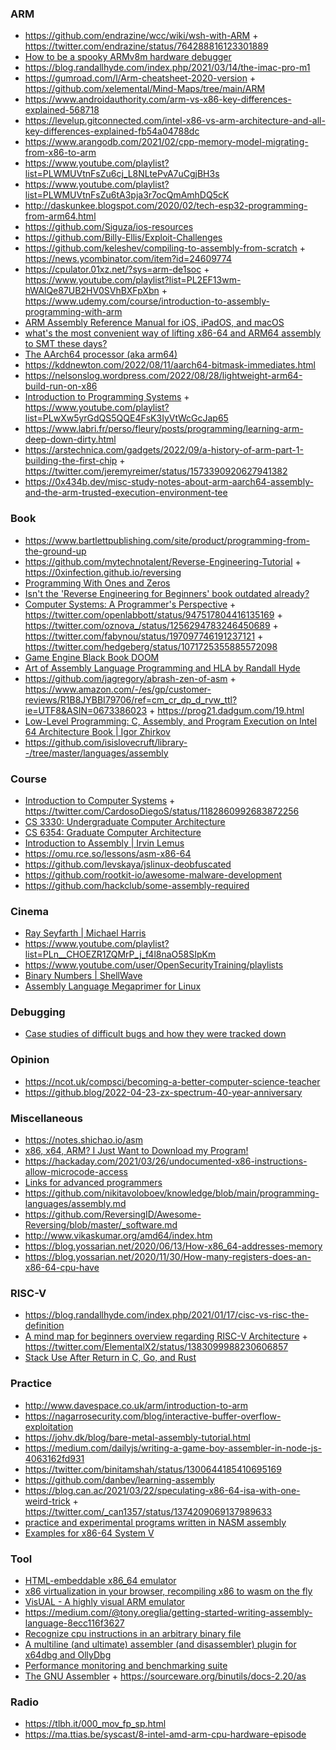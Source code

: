 ### ARM

- https://github.com/endrazine/wcc/wiki/wsh-with-ARM + https://twitter.com/endrazine/status/764288816123301889
- [How to be a spooky ARMv8m hardware debugger](https://www.labbott.name/blog/2020/10/07/debugger.html)
- https://blog.randallhyde.com/index.php/2021/03/14/the-imac-pro-m1
- https://gumroad.com/l/Arm-cheatsheet-2020-version + https://github.com/xelemental/Mind-Maps/tree/main/ARM
- https://www.androidauthority.com/arm-vs-x86-key-differences-explained-568718
- https://levelup.gitconnected.com/intel-x86-vs-arm-architecture-and-all-key-differences-explained-fb54a04788dc
- https://www.arangodb.com/2021/02/cpp-memory-model-migrating-from-x86-to-arm
- https://www.youtube.com/playlist?list=PLWMUVtnFsZu6cj_L8NLtePvA7uCgjBH3s
- https://www.youtube.com/playlist?list=PLWMUVtnFsZu6tA3pja3r7ocQmAmhDQ5cK
- http://daskunkee.blogspot.com/2020/02/tech-esp32-programming-from-arm64.html
- https://github.com/Siguza/ios-resources
- https://github.com/Billy-Ellis/Exploit-Challenges
- https://github.com/keleshev/compiling-to-assembly-from-scratch + https://news.ycombinator.com/item?id=24609774
- https://cpulator.01xz.net/?sys=arm-de1soc + https://www.youtube.com/playlist?list=PL2EF13wm-hWAlQe87UB2HV0SVhBXFpXbn + https://www.udemy.com/course/introduction-to-assembly-programming-with-arm
- [ARM Assembly Reference Manual for iOS, iPadOS, and macOS](https://github.com/evilpenguin/ARMRef)
- [what's the most convenient way of lifting x86-64 and ARM64 assembly to SMT these days?](https://twitter.com/halvarflake/status/1556976089456582656)
- [The AArch64 processor (aka arm64)](https://devblogs.microsoft.com/oldnewthing/20220726-00/?p=106898)
- https://kddnewton.com/2022/08/11/aarch64-bitmask-immediates.html
- https://nelsonslog.wordpress.com/2022/08/28/lightweight-arm64-build-run-on-x86
- [Introduction to Programming Systems](https://www.cs.princeton.edu/courses/archive/spring20/cos217/schedule.html) + https://www.youtube.com/playlist?list=PLwXw5yrGdQS5QQE4FsK3IyVtWcGcJap65
- https://www.labri.fr/perso/fleury/posts/programming/learning-arm-deep-down-dirty.html
- https://arstechnica.com/gadgets/2022/09/a-history-of-arm-part-1-building-the-first-chip + https://twitter.com/jeremyreimer/status/1573390920627941382
- https://0x434b.dev/misc-study-notes-about-arm-aarch64-assembly-and-the-arm-trusted-execution-environment-tee

### Book

- https://www.bartlettpublishing.com/site/product/programming-from-the-ground-up
- https://github.com/mytechnotalent/Reverse-Engineering-Tutorial + https://0xinfection.github.io/reversing
- [Programming With Ones and Zeros](https://www.hanshq.net/ones-and-zeros.html)
- [Isn't the 'Reverse Engineering for Beginners' book outdated already?](https://yurichev.com/news/20210424_outdated_RE4B)
- [Computer Systems: A Programmer's Perspective](https://csapp.cs.cmu.edu) + https://twitter.com/openlabbott/status/947517804416135169 + https://twitter.com/oznova_/status/1256294783246450689 + https://twitter.com/fabynou/status/197097746191237121 + https://twitter.com/hedgeberg/status/1071725355885572098
- [Game Engine Black Book DOOM](https://fabiensanglard.net/gebbdoom)
- [Art of Assembly Language Programming and HLA by Randall Hyde](https://news.ycombinator.com/item?id=28679549)
- https://github.com/jagregory/abrash-zen-of-asm + https://www.amazon.com/-/es/gp/customer-reviews/R1B8JYBBI79706/ref=cm_cr_dp_d_rvw_ttl?ie=UTF8&ASIN=0673386023 + https://prog21.dadgum.com/19.html
- [Low-Level Programming: C, Assembly, and Program Execution on Intel 64 Architecture Book | Igor Zhirkov](https://twitter.com/embeddedgus/status/1554874891307982853)
- https://github.com/isislovecruft/library--/tree/master/languages/assembly

### Course

- [Introduction to Computer Systems](http://www.cs.cmu.edu/~213) + https://twitter.com/CardosoDiegoS/status/1182860992683872256
- [CS 3330: Undergraduate Computer Architecture](http://www.cs.virginia.edu/~av6ds/classes/cs3330/sp21)
- [CS 6354: Graduate Computer Architecture](http://www.cs.virginia.edu/~av6ds/classes/cs6354/fa19)
- [Introduction to Assembly | Irvin Lemus](https://github.com/infosecirvin/assembly)
- https://omu.rce.so/lessons/asm-x86-64
- https://github.com/levskaya/jslinux-deobfuscated
- https://github.com/rootkit-io/awesome-malware-development
- https://github.com/hackclub/some-assembly-required

### Cinema

- [Ray Seyfarth | Michael Harris](https://www.youtube.com/playlist?list=PLOOO61Feqafvf-nnjJaLVdj9OZGnz_CG1)
- https://www.youtube.com/playlist?list=PLn__CHOEZR1ZQMrP_j_f4l8naO58SIpKm
- https://www.youtube.com/user/OpenSecurityTraining/playlists
- [Binary Numbers | ShellWave](https://www.youtube.com/playlist?list=PLypxmOPCOkHX1u3IbBZaAdY17n7l1hJ90)
- [Assembly Language Megaprimer for Linux](http://www.securitytube.net/groups?operation=view&groupId=5)

### Debugging

- [Case studies of difficult bugs and how they were tracked down](https://twitter.com/aluhrs13/status/1557044379797188608)

### Opinion

- https://ncot.uk/compsci/becoming-a-better-computer-science-teacher
- https://github.blog/2022-04-23-zx-spectrum-40-year-anniversary


### Miscellaneous

- https://notes.shichao.io/asm
- [x86, x64, ARM? I Just Want to Download my Program!](https://marinhero.com/posts/architectures)
- https://hackaday.com/2021/03/26/undocumented-x86-instructions-allow-microcode-access
- [Links for advanced programmers](http://alexfru.narod.ru/elinks.html#advanced)
- https://github.com/nikitavoloboev/knowledge/blob/main/programming-languages/assembly.md
- https://github.com/ReversingID/Awesome-Reversing/blob/master/_software.md
- http://www.vikaskumar.org/amd64/index.htm
- https://blog.yossarian.net/2020/06/13/How-x86_64-addresses-memory
- https://blog.yossarian.net/2020/11/30/How-many-registers-does-an-x86-64-cpu-have

### RISC-V

- https://blog.randallhyde.com/index.php/2021/01/17/cisc-vs-risc-the-definition
- [A mind map for beginners overview regarding RISC-V Architecture](https://github.com/xelemental/Mind-Maps/tree/main/RISC-V) + https://twitter.com/ElementalX2/status/1383099988230606857
- [Stack Use After Return in C, Go, and Rust](https://danielmangum.com/posts/risc-v-bytes-stack-use-after-return)

### Practice

- http://www.davespace.co.uk/arm/introduction-to-arm
- https://nagarrosecurity.com/blog/interactive-buffer-overflow-exploitation
- https://johv.dk/blog/bare-metal-assembly-tutorial.html
- https://medium.com/dailyjs/writing-a-game-boy-assembler-in-node-js-4063162fd931
- https://twitter.com/binitamshah/status/1300644185410695169
- https://github.com/danbev/learning-assembly
- https://blog.can.ac/2021/03/22/speculating-x86-64-isa-with-one-weird-trick + https://twitter.com/_can1357/status/1374209069137989633
- [practice and experimental programs written in NASM assembly](https://github.com/humanshell/assembly)
- [Examples for x86-64 System V](https://github.com/jlhonora/asm-examples)

### Tool

- [HTML-embeddable x86_64 emulator](https://github.com/bordplate/js86)
- [x86 virtualization in your browser, recompiling x86 to wasm on the fly](https://github.com/copy/v86)
- [VisUAL - A highly visual ARM emulator](https://salmanarif.bitbucket.io/visual)
- https://medium.com/@tony.oreglia/getting-started-writing-assembly-language-8ecc116f3627
- [Recognize cpu instructions in an arbitrary binary file](https://github.com/airbus-seclab/cpu_rec)
- [A multiline (and ultimate) assembler (and disassembler) plugin for x64dbg and OllyDbg](https://github.com/m417z/Multiline-Ultimate-Assembler)
- [Performance monitoring and benchmarking suite](https://github.com/RRZE-HPC/likwid)
- [The GNU Assembler](https://www.cs.princeton.edu/courses/archive/spr11/cos217/reading/as.html) + https://sourceware.org/binutils/docs-2.20/as

### Radio

- https://tlbh.it/000_mov_fp_sp.html
- https://ma.ttias.be/syscast/8-intel-amd-arm-cpu-hardware-episode

